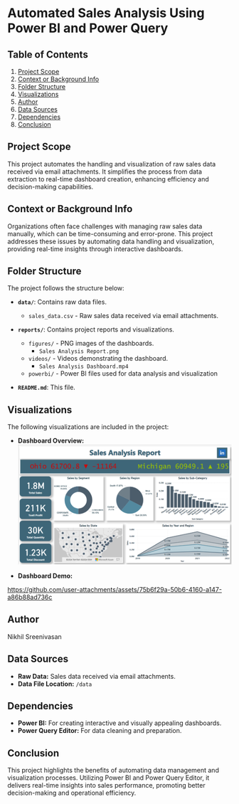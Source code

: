 # Automated Sales Analysis Using Power BI and Power Query

## Table of Contents
1. [Project Scope](#project-scope)
2. [Context or Background Info](#context-or-background-info)
3. [Folder Structure](#folder-structure)
4. [Visualizations](#visualizations)
5. [Author](#author)
6. [Data Sources](#data-sources)
7. [Dependencies](#dependencies)
8. [Conclusion](#conclusion)

## Project Scope
This project automates the handling and visualization of raw sales data received via email attachments. It simplifies the process from data extraction to real-time dashboard creation, enhancing efficiency and decision-making capabilities.

## Context or Background Info
Organizations often face challenges with managing raw sales data manually, which can be time-consuming and error-prone. This project addresses these issues by automating data handling and visualization, providing real-time insights through interactive dashboards.

## Folder Structure
The project follows the structure below:

- **`data/`**: Contains raw data files.
  - `sales_data.csv` - Raw sales data received via email attachments.

- **`reports/`**: Contains project reports and visualizations.
  - `figures/` - PNG images of the dashboards.
    - `Sales Analysis Report.png`
  - `videos/` - Videos demonstrating the dashboard.
    - `Sales Analysis Dashboard.mp4`
  - `powerbi/` - Power BI files used for data analysis and visualization

- **`README.md`**: This file.

## Visualizations
The following visualizations are included in the project:
- **Dashboard Overview:** ![Dashboard Overview](reports/figures/Sales%20Analysis%20Report.png)

- **Dashboard Demo:**

https://github.com/user-attachments/assets/75b6f29a-50b6-4160-a147-a86b88ad736c

## Author
Nikhil Sreenivasan

## Data Sources
- **Raw Data:** Sales data received via email attachments.
- **Data File Location:** `/data`

## Dependencies
- **Power BI:** For creating interactive and visually appealing dashboards.
- **Power Query Editor:** For data cleaning and preparation.

## Conclusion
This project highlights the benefits of automating data management and visualization processes. Utilizing Power BI and Power Query Editor, it delivers real-time insights into sales performance, promoting better decision-making and operational efficiency.
